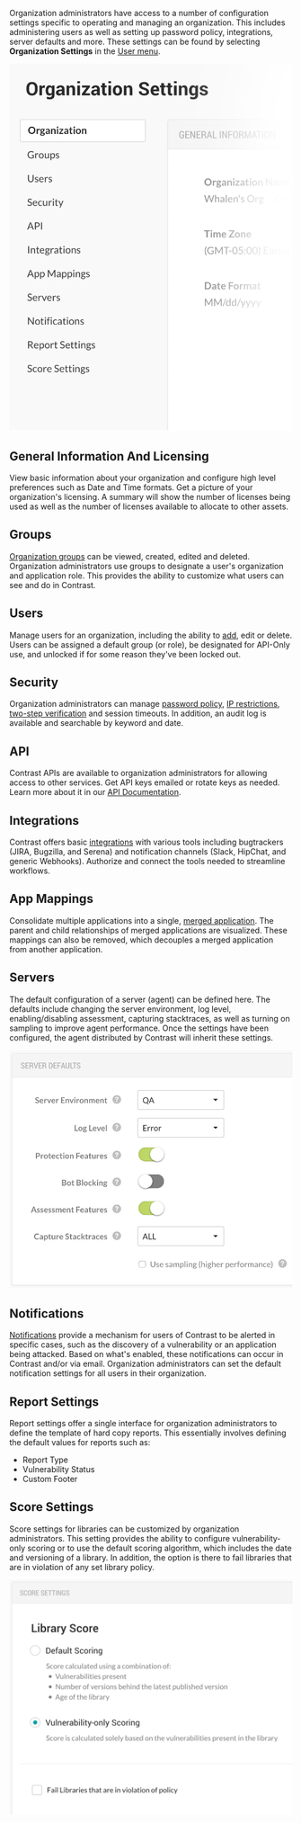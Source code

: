 <!--
title: "Organization Settings"
description: "Overview of administrating and managing an organization."
tags: "TeamServer organization settings"
-->

Organization administrators have access to a number of configuration settings specific to operating and managing an organization. This includes administering users as well as setting up password policy, integrations, server defaults and more. These settings can be found by selecting **Organization Settings** in the [User menu](user_tsguideui.html#overview).

<a href="assets/images/Settings_Nav.png" rel="lightbox" title="Organization Settings"><img class="thumbnail" src="assets/images/Settings_Nav.png"/></a>
 
## General Information And Licensing
View basic information about your organization and configure high level preferences such as Date and Time formats. Get a picture of your organization's licensing. A summary will show the number of licenses being used as well as the number of licenses available to allocate to other assets. 

## Groups
[Organization groups](user_tsguideset.html#group) can be viewed, created, edited and deleted. Organization administrators use groups to designate a user's organization and application role. This provides the ability to customize what users can see and do in Contrast.

## Users
Manage users for an organization, including the ability to [add](user_tsguideset.html#user), edit or delete. Users can be assigned a default group (or role), be designated for API-Only use, and unlocked if for some reason they've been locked out. 

## Security
Organization administrators can manage [password policy](admin_tsconfig.html#pw), [IP restrictions](admin_tsconfig.html#ip), [two-step verification](admin_tsconfig.html#tsv) and session timeouts. In addition, an audit log is available and searchable by keyword and date.

## API
Contrast APIs are available to organization administrators for allowing access to other services. Get API keys emailed or rotate keys as needed. Learn more about it in our [API Documentation](dev_api3.html#openapi).

## Integrations
Contrast offers basic [integrations](user_tsguideset.html#integrate) with various tools including bugtrackers (JIRA, Bugzilla, and Serena) and notification channels (Slack, HipChat, and generic Webhooks). Authorize and connect the tools needed to streamline workflows.

## App Mappings
Consolidate multiple applications into a single, [merged application](user_tsguideapp.html#merge). The parent and child relationships of merged applications are visualized. These mappings can also be removed, which decouples a merged application from another application.

## Servers
The default configuration of a server (agent) can be defined here. The defaults include changing the server environment, log level, enabling/disabling assessment, capturing stacktraces, as well as turning on sampling to improve agent performance. Once the settings have been configured, the agent distributed by Contrast will inherit these settings.

<a href="assets/images/Server_Settings.png" rel="lightbox" title="Server Settings"><img class="thumbnail" src="assets/images/Server_Settings.png"/></a>

## Notifications
[Notifications](user_tsguideset.html#notifications) provide a mechanism for users of Contrast to be alerted in specific cases, such as the discovery of a vulnerability or an application being attacked. Based on what's enabled, these notifications can occur in Contrast and/or via email. Organization administrators can set the default notification settings for all users in their organization. 

## Report Settings
Report settings offer a single interface for organization administrators to define the template of hard copy reports. This essentially involves defining the default values for reports such as:

* Report Type
* Vulnerability Status
* Custom Footer

## Score Settings
Score settings for libraries can be customized by organization administrators. This setting provides the ability to configure vulnerability-only scoring or to use the default scoring algorithm, which includes the date and versioning of a library. In addition, the option is there to fail libraries that are in violation of any set library policy.

<a href="assets/images/Org_Score_Settings.png" rel="lightbox" title="Library Score Settings"><img class="thumbnail" src="assets/images/Org_Score_Settings.png"/></a>

